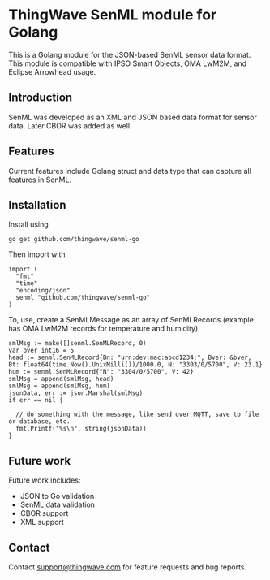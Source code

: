 # ThingWave SenML module for Golang
This is a Golang module for the JSON-based SenML sensor data format. This module is compatible with IPSO Smart Objects, OMA LwM2M, and Eclipse Arrowhead usage.

## Introduction
SenML was developed as an XML and JSON based data format for sensor data. Later CBOR was added as well.

## Features
Current features include  Golang struct and data type that can capture all features in SenML.

## Installation
Install using
```
go get github.com/thingwave/senml-go
```
Then import with
```
import (
  "fmt"
  "time"
  "encoding/json"
  senml "github.com/thingwave/senml-go"
)
```


To, use, create a SenMLMessage as an array of SenMLRecords (example has OMA LwM2M records for temperature and humidity)
```
smlMsg := make([]senml.SenMLRecord, 0)
var bver int16 = 5
head := senml.SenMLRecord{Bn: "urn:dev:mac:abcd1234:", Bver: &bver, Bt: float64(time.Now().UnixMilli())/1000.0, N: "3303/0/5700", V: 23.1}
hum := senml.SenMLRecord{"N": "3304/0/5700", V: 42}
smlMsg = append(smlMsg, head)
smlMsg = append(smlMsg, hum)
jsonData, err := json.Marshal(smlMsg)
if err == nil {
  
  // do something with the message, like send over MQTT, save to file or database, etc.
  fmt.Printf("%s\n", string(jsonData))
}
```

## Future work
Future work includes:
 * JSON to Go validation
 * SenML data validation
 * CBOR support
 * XML support

## Contact
Contact support@thingwave.com for feature requests and bug reports.
